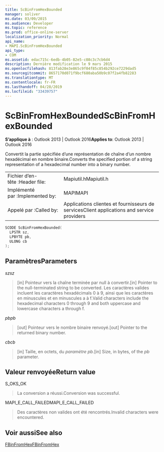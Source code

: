 ```yaml
---
title: ScBinFromHexBounded
manager: soliver
ms.date: 03/09/2015
ms.audience: Developer
ms.topic: reference
ms.prod: office-online-server
localization_priority: Normal
api_name:
- MAPI.ScBinFromHexBounded
api_type:
- COM
ms.assetid: edac715c-6edb-4b05-82e5-c08c3c7cb6d4
description: Dernière modification le 9 mars 2015
ms.openlocfilehash: 813fab28e3e865c9f04f85c854b292ce7229dad5
ms.sourcegitcommit: 8657170d071f9bcf680aba50b9c07f2a4fb82283
ms.translationtype: MT
ms.contentlocale: fr-FR
ms.lasthandoff: 04/28/2019
ms.locfileid: "33439757"
---
```

# <a name="scbinfromhexbounded"></a><span data-ttu-id="fe8f3-103">ScBinFromHexBounded</span><span class="sxs-lookup"><span data-stu-id="fe8f3-103">ScBinFromHexBounded</span></span>

  
  
<span data-ttu-id="fe8f3-104">**S’applique à** : Outlook 2013 | Outlook 2016</span><span class="sxs-lookup"><span data-stu-id="fe8f3-104">**Applies to**: Outlook 2013 | Outlook 2016</span></span> 
  
<span data-ttu-id="fe8f3-105">Convertit la partie spécifiée d’une représentation de chaîne d’un nombre hexadécimal en nombre binaire.</span><span class="sxs-lookup"><span data-stu-id="fe8f3-105">Converts the specified portion of a string representation of a hexadecimal number into a binary number.</span></span> 
  
|||
|:-----|:-----|
|<span data-ttu-id="fe8f3-106">Fichier d’en-tête :</span><span class="sxs-lookup"><span data-stu-id="fe8f3-106">Header file:</span></span>  <br/> |<span data-ttu-id="fe8f3-107">Mapiutil.h</span><span class="sxs-lookup"><span data-stu-id="fe8f3-107">Mapiutil.h</span></span>  <br/> |
|<span data-ttu-id="fe8f3-108">Implémenté par :</span><span class="sxs-lookup"><span data-stu-id="fe8f3-108">Implemented by:</span></span>  <br/> |<span data-ttu-id="fe8f3-109">MAPI</span><span class="sxs-lookup"><span data-stu-id="fe8f3-109">MAPI</span></span>  <br/> |
|<span data-ttu-id="fe8f3-110">Appelé par :</span><span class="sxs-lookup"><span data-stu-id="fe8f3-110">Called by:</span></span>  <br/> |<span data-ttu-id="fe8f3-111">Applications clientes et fournisseurs de services</span><span class="sxs-lookup"><span data-stu-id="fe8f3-111">Client applications and service providers</span></span>  <br/> |
   
```cpp
SCODE ScBinFromHexBounded(
  LPSTR sz,
  LPBYTE pb,
  ULONG cb
);
```

## <a name="parameters"></a><span data-ttu-id="fe8f3-112">Paramètres</span><span class="sxs-lookup"><span data-stu-id="fe8f3-112">Parameters</span></span>

 <span data-ttu-id="fe8f3-113">_sz_</span><span class="sxs-lookup"><span data-stu-id="fe8f3-113">_sz_</span></span>
  
> <span data-ttu-id="fe8f3-114">[in] Pointeur vers la chaîne terminée par null à convertir.</span><span class="sxs-lookup"><span data-stu-id="fe8f3-114">[in] Pointer to the null-terminated string to be converted.</span></span> <span data-ttu-id="fe8f3-115">Les caractères valides incluent les caractères hexadécimals 0 à 9, ainsi que les caractères en minuscules et en minuscules a à f.</span><span class="sxs-lookup"><span data-stu-id="fe8f3-115">Valid characters include the hexadecimal characters 0 through 9 and both uppercase and lowercase characters a through f.</span></span>
    
 <span data-ttu-id="fe8f3-116">_pb_</span><span class="sxs-lookup"><span data-stu-id="fe8f3-116">_pb_</span></span>
  
> <span data-ttu-id="fe8f3-117">[out] Pointeur vers le nombre binaire renvoyé.</span><span class="sxs-lookup"><span data-stu-id="fe8f3-117">[out] Pointer to the returned binary number.</span></span>
    
 <span data-ttu-id="fe8f3-118">_cb_</span><span class="sxs-lookup"><span data-stu-id="fe8f3-118">_cb_</span></span>
  
> <span data-ttu-id="fe8f3-119">[in] Taille, en octets, du _paramètre pb._</span><span class="sxs-lookup"><span data-stu-id="fe8f3-119">[in] Size, in bytes, of the  _pb_ parameter.</span></span> 
    
## <a name="return-value"></a><span data-ttu-id="fe8f3-120">Valeur renvoyée</span><span class="sxs-lookup"><span data-stu-id="fe8f3-120">Return value</span></span>

<span data-ttu-id="fe8f3-121">S_OK</span><span class="sxs-lookup"><span data-stu-id="fe8f3-121">S_OK</span></span>
  
> <span data-ttu-id="fe8f3-122">La conversion a réussi.</span><span class="sxs-lookup"><span data-stu-id="fe8f3-122">Conversion was successful.</span></span>
    
<span data-ttu-id="fe8f3-123">MAPI_E_CALL_FAILED</span><span class="sxs-lookup"><span data-stu-id="fe8f3-123">MAPI_E_CALL_FAILED</span></span>
  
> <span data-ttu-id="fe8f3-124">Des caractères non valides ont été rencontrés.</span><span class="sxs-lookup"><span data-stu-id="fe8f3-124">Invalid characters were encountered.</span></span>
    
## <a name="see-also"></a><span data-ttu-id="fe8f3-125">Voir aussi</span><span class="sxs-lookup"><span data-stu-id="fe8f3-125">See also</span></span>



[<span data-ttu-id="fe8f3-126">FBinFromHex</span><span class="sxs-lookup"><span data-stu-id="fe8f3-126">FBinFromHex</span></span>](fbinfromhex.md)

